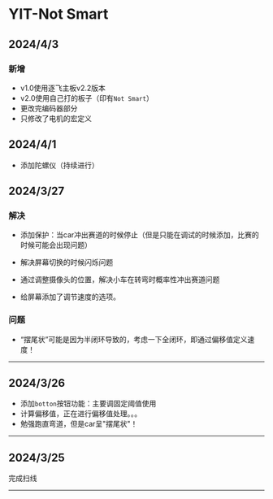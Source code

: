 # YIT-Not Smart







## 2024/4/3

### 新增

- v1.0使用逐飞主板v2.2版本
- v2.0使用自己打的板子（印有`Not Smart`）
- 更改完编码器部分
- 只修改了电机的宏定义

## 2024/4/1

- 添加陀螺仪（持续进行）


## 2024/3/27

### 解决

- 添加保护：当car冲出赛道的时候停止（但是只能在调试的时候添加，比赛的时候可能会出现问题）

-  解决屏幕切换的时候闪烁问题
- 通过调整摄像头的位置，解决小车在转弯时概率性冲出赛道问题
- 给屏幕添加了调节速度的选项。

### 问题

- “摆尾状”可能是因为半闭环导致的，考虑一下全闭环，即通过偏移值定义速度！

___

## 2024/3/26

- 添加`botton`按钮功能：主要调固定阈值使用
- 计算偏移值，正在进行偏移值处理。。。
- 勉强跑直弯道，但是car呈"摆尾状"！

___


## 2024/3/25

完成扫线

___

